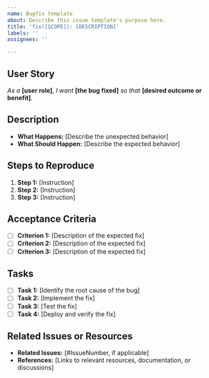 ```yaml
---
name: Bugfix template
about: Describe this issue template's purpose here.
title: 'fix([SCOPE]): [DESCRIPTION]'
labels: ''
assignees: ''

---
```


## User Story

<!--
Describe the bug and its impact from the user's perspective.
-->

_As a_ **[user role]**, _I want_ **[the bug fixed]** _so that_ **[desired outcome or benefit]**.

## Description

<!--
Provide a clear and concise description of the bug.
-->

- **What Happens:** [Describe the unexpected behavior]
- **What Should Happen:** [Describe the expected behavior]

## Steps to Reproduce

<!--
Provide step-by-step instructions to reproduce the bug.
-->

1. **Step 1:** [Instruction]
2. **Step 2:** [Instruction]
3. **Step 3:** [Instruction]

## Acceptance Criteria

<!--
Define the conditions that must be met for the bug to be considered fixed. Use checkboxes for clarity.
-->

- [ ] **Criterion 1:** [Description of the expected fix]
- [ ] **Criterion 2:** [Description of the expected fix]
- [ ] **Criterion 3:** [Description of the expected fix]

## Tasks

<!--
Break down the bug fix into actionable tasks. Use checkboxes for tracking progress.
-->

- [ ] **Task 1:** [Identify the root cause of the bug]
- [ ] **Task 2:** [Implement the fix]
- [ ] **Task 3:** [Test the fix]
- [ ] **Task 4:** [Deploy and verify the fix]

## Related Issues or Resources

<!--
Link to any related GitHub issues, pull requests, or external references.
-->

- **Related Issues:** [#IssueNumber, if applicable]
- **References:** [Links to relevant resources, documentation, or discussions]
